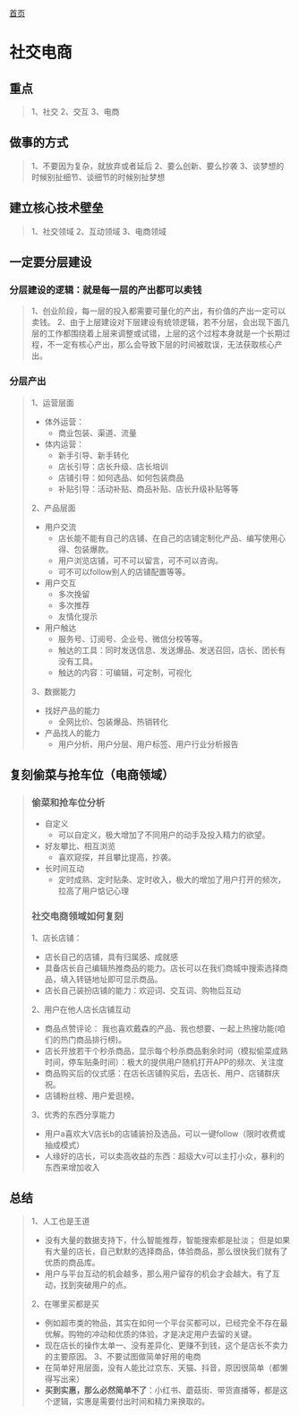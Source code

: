 [首页](/)
# 社交电商

## 重点

> 1、社交
> 2、交互
> 3、电商

## 做事的方式

> 1、不要因为复杂，就放弃或者延后
> 2、要么创新、要么抄袭
> 3、谈梦想的时候别扯细节、谈细节的时候别扯梦想

## 建立核心技术壁垒

> 1、社交领域
> 2、互动领域
> 3、电商领域

## 一定要分层建设

### 分层建设的逻辑：就是每一层的产出都可以卖钱

> 1、创业阶段，每一层的投入都需要可量化的产出，有价值的产出一定可以卖钱。
> 2、由于上层建设对下层建设有统领逻辑，若不分层，会出现下面几层的工作都围绕着上层来调整或试错，上层的这个过程本身就是一个长期过程，不一定有核心产出，那么会导致下层的时间被耽误，无法获取核心产出。

### 分层产出

> 1、运营层面
>
> * 体外运营：
>   * 商业包装、渠道、流量
> * 体内运营：
>   * 新手引导、新手转化
>   * 店长引导：店长升级、店长培训
>   * 店铺引导：如何选品、如何包装商品
>   * 补贴引导：活动补贴、商品补贴、店长升级补贴等等
>
> 2、产品层面
>
> * 用户交流
>   * 店长能不能有自己的店铺、在自己的店铺定制化产品、编写使用心得、包装爆款。
>   * 用户浏览店铺，可不可以留言，可不可以咨询。
>   * 可不可以follow别人的店铺配置等等。
> * 用户交互
>   * 多次挽留
>   * 多次推荐
>   * 友情化提示
> * 用户触达
>   * 服务号、订阅号、企业号、微信分校等等。
>   * 触达的工具：同时发送信息、发送爆品、发送召回，店长、团长有没有工具。
>   * 触达的内容：可编辑，可定制，可视化
>
> 3、数据能力
>
> * 找好产品的能力
>   * 全网比价、包装爆品、热销转化
> * 产品找人的能力
>   * 用户分析、用户分层、用户标签、用户行业分析报告

## 复刻偷菜与抢车位（电商领域）

> ### 偷菜和抢车位分析
>
> * 自定义
>   * 可以自定义，极大增加了不同用户的动手及投入精力的欲望。
> * 好友攀比、相互浏览
>   * 喜欢窥探，并且攀比提高，抄袭。
> * 长时间互动
>   * 定时成熟、定时贴条、定时收入，极大的增加了用户打开的频次，拉高了用户惦记心理
>
> ### 社交电商领域如何复刻
>
> 1、店长店铺：
>
> * 店长自己的店铺，具有归属感、成就感
> * 具备店长自己编辑热推商品的能力。店长可以在我们商城中搜索选择商品，填入转链地址即可显示商品。
> * 店长自己装扮店铺的能力：欢迎词、交互词、购物后互动
>
> 2、用户在他人店长店铺互动
>
> * 商品点赞评论： 我也喜欢戴森的产品、我也想要、一起上热搜功能(咱们的热门商品排行榜)。
> * 店长开放若干个秒杀商品，显示每个秒杀商品剩余时间（模拟偷菜成熟时间，停车贴条时间）：极大的提供用户随机打开APP的频次、关注度
> * 商品购买后的仪式感：在店长店铺购买后，去店长、用户、店铺群庆祝。
> * 店铺粉丝榜、用户爱逛榜。
>
> 3、优秀的东西分享能力
>
> * 用户a喜欢大V店长b的店铺装扮及选品，可以一键follow（限时收费或抽成模式）
> * 人缘好的店长，可以卖高收益的东西：超级大v可以主打小众，暴利的东西来增加收入
>
## 总结
>
> 1、人工也是王道
>
> * 没有大量的数据支持下，什么智能推荐，智能搜索都是扯淡； 但是如果有大量的店长，自己默默的选择商品，体验商品，那么很快我们就有了优质的商品库。
> * 用户与平台互动的机会越多，那么用户留存的机会才会越大。有了互动，找到突破用户的点。
>
> 2、在哪里买都是买
>
> * 例如超市类的物品，其实在如何一个平台买都可以，已经完全不存在最优解。购物的冲动和优质的体验，才是决定用户去留的关键。
> * 现在店长的操作太单一、没有差异化、更赚不到钱，这个是店长不卖力的主要原因。
> 3、不要试图做简单好用的电商
> * 在简单好用层面，没有人能比过京东、天猫、抖音，原因很简单（都懒得写出来）
> * **买到实惠，那么必然简单不了**：小红书、蘑菇街、带货直播等，都是这个逻辑，实惠是需要付出时间和精力来换取的。
